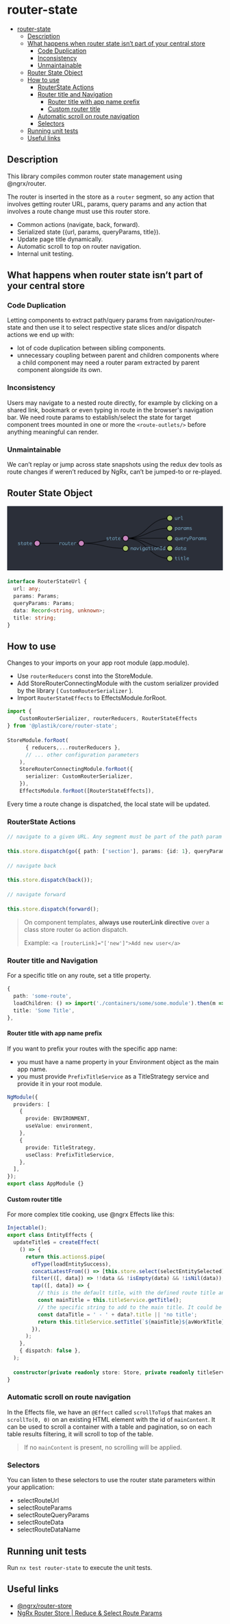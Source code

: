 # router-state

- [router-state](#router-state)
  - [Description](#description)
  - [What happens when router state isn’t part of your central store](#what-happens-when-router-state-isnt-part-of-your-central-store)
    - [Code Duplication](#code-duplication)
    - [Inconsistency](#inconsistency)
    - [Unmaintainable](#unmaintainable)
  - [Router State Object](#router-state-object)
  - [How to use](#how-to-use)
    - [RouterState Actions](#routerstate-actions)
    - [Router title and Navigation](#router-title-and-navigation)
      - [Router title with app name prefix](#router-title-with-app-name-prefix)
      - [Custom router title](#custom-router-title)
    - [Automatic scroll on route navigation](#automatic-scroll-on-route-navigation)
    - [Selectors](#selectors)
  - [Running unit tests](#running-unit-tests)
  - [Useful links](#useful-links)

## Description

This library compiles common router state management using @ngrx/router.

The router is inserted in the store as a `router` segment, so any action that involves getting router URL, params, query params and any action that involves a route change must use this router store.

- Common actions (navigate, back, forward).
- Serialized state ({url, params, queryParams, title}).
- Update page title dynamically.
- Automatic scroll to top on router navigation.
- Internal unit testing.

## What happens when router state isn’t part of your central store

### Code Duplication

Letting components to extract path/query params from navigation/router-state and then use it to select respective state slices and/or dispatch actions we end up with:

- lot of code duplication between sibling components.
- unnecessary coupling between parent and children components where a child component may need a router param extracted by parent component alongside its own.

### Inconsistency

Users may navigate to a nested route directly, for example by clicking on a shared link, bookmark or even typing in route in the browser's navigation bar.
We need route params to establish/select the state for target component trees mounted in one or more the `<route-outlets/>` before anything meaningful can render.

### Unmaintainable

We can’t replay or jump across state snapshots using the redux dev tools as route changes if weren’t reduced by NgRx, can’t be jumped-to or re-played.

## Router State Object

![router-store](router-store.png)

```typescript
interface RouterStateUrl {
  url: any;
  params: Params;
  queryParams: Params;
  data: Record<string, unknown>;
  title: string;
}
```

## How to use

Changes to your imports on your app root module (app.module).

- Use `routerReducers` const into the StoreModule.
- Add StoreRouterConnectingModule with the custom serializer provided by the library ( `CustomRouterSerializer` ).
- Import `RouterStateEffects` to EffectsModule.forRoot.

```typescript
import {
    CustomRouterSerializer, routerReducers, RouterStateEffects
} from '@plastik/core/router-state';

StoreModule.forRoot(
      { reducers,...routerReducers },
      // ... other configuration parameters
    ),
    StoreRouterConnectingModule.forRoot({
      serializer: CustomRouterSerializer,
    }),
    EffectsModule.forRoot([RouterStateEffects]),
```

Every time a route change is dispatched, the local state will be updated.

### RouterState Actions

```typescript
// navigate to a given URL. Any segment must be part of the path param array

this.store.dispatch(go({ path: ['section'], params: {id: 1}, queryParams: {name: 'test'} }));

// navigate back

this.store.dispatch(back());

// navigate forward

this.store.dispatch(forward();

```

> On component templates, **always use routerLink directive** over a class store router `Go` action dispatch.
>
> Example: `<a [routerLink]="['new']">Add new user</a>`

### Router title and Navigation

For a specific title on any route, set a title property.

```typescript
{
  path: 'some-route',
  loadChildren: () => import('./containers/some/some.module').then(m => m.SomeModule),
  title: 'Some Title',
},
```

#### Router title with app name prefix

If you want to prefix your routes with the specific app name:

- you must have a name property in your Environment object as the main app name.
- you must provide `PrefixTitleService` as a TitleStrategy service and provide it in your root module.

```typescript
NgModule({
  providers: [
    {
      provide: ENVIRONMENT,
      useValue: environment,
    },
    {
      provide: TitleStrategy,
      useClass: PrefixTitleService,
    },
  ],
});
export class AppModule {}
```

#### Custom router title

For more complex title cooking, use @ngrx Effects like this:

```typescript
Injectable();
export class EntityEffects {
  updateTitle$ = createEffect(
    () => {
      return this.actions$.pipe(
        ofType(loadEntitySuccess),
        concatLatestFrom(() => [this.store.select(selectEntitySelected)]),
        filter(([, data]) => !!data && !isEmpty(data) && !isNil(data)),
        tap(([, data]) => {
          // this is the default title, with the defined route title and any TitleStrategy service applied.
          const mainTitle = this.titleService.getTitle();
          // the specific string to add to the main title. It could be a name, an ID that references that unique entity.
          const dataTitle = ' - ' + data?.title || 'no title';
          return this.titleService.setTitle(`${mainTitle}${avWorkTitle}`);
        }),
      );
    },
    { dispatch: false },
  );

  constructor(private readonly store: Store, private readonly titleService: Title) {}
}
```

### Automatic scroll on route navigation

In the Effects file, we have an `@Effect` called `scrollToTop$` that makes an `scrollTo(0, 0)` on an existing HTML element with the id of `mainContent`.
It can be used to scroll a container with a table and pagination, so on each table results filtering, it will scroll to top of the table.

> If no `mainContent` is present, no scrolling will be applied.

### Selectors

You can listen to these selectors to use the router state parameters within your application:

- selectRouteUrl
- selectRouteParams
- selectRouteQueryParams
- selectRouteData
- selectRouteDataName

## Running unit tests

Run `nx test router-state` to execute the unit tests.

## Useful links

- [@ngrx/router-store](https://ngrx.io/guide/router-store)
- [NgRx Router Store | Reduce & Select Route Params](https://medium.com/simars/ngrx-router-store-reduce-select-route-params-6baff607dd9)
